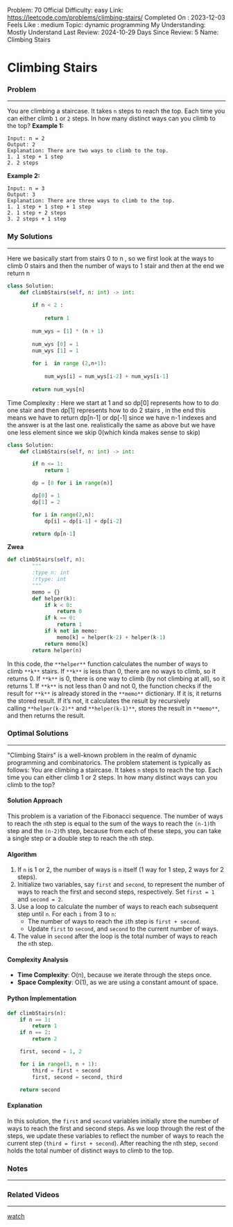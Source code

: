 Problem: 70
Official Difficulty: easy
Link: https://leetcode.com/problems/climbing-stairs/
Completed On : 2023-12-03
Feels Like : medium
Topic: dynamic programming
My Understanding: Mostly Understand
Last Review: 2024-10-29
Days Since Review: 5
Name: Climbing Stairs

# Climbing Stairs
### Problem
___
You are climbing a staircase. It takes `n` steps to reach the top.
Each time you can either climb `1` or `2` steps. In how many distinct ways can you climb to the top?
**Example 1:**
```plain text
Input: n = 2
Output: 2
Explanation: There are two ways to climb to the top.
1. 1 step + 1 step
2. 2 steps
```
**Example 2:**
```plain text
Input: n = 3
Output: 3
Explanation: There are three ways to climb to the top.
1. 1 step + 1 step + 1 step
2. 1 step + 2 steps
3. 2 steps + 1 step
```
### My Solutions
___
Here we basically start from stairs 0 to n , so we first look at the ways to climb 0 stairs and then the number of ways to  1 stair and then at the end we return n
```python
class Solution:
    def climbStairs(self, n: int) -> int:
        
        if n < 2 : 
            
            return 1 
        
        num_wys = [1] * (n + 1)
        
        num_wys [0] = 1
        num_wys [1] = 1
        
        for i  in range (2,n+1):
        
            num_wys[i] = num_wys[i-2] + num_wys[i-1]
            
        return num_wys[n]
```

Time Complexity :
Here we start at 1 and so dp[0] represents how to to do one stair and then dp[1] represents how to do 2 stairs , in the end this means we have to return dp[n-1] or dp[-1] since we have n-1 indexes and the answer is at the last one. realistically the same as above but we have one less element since we skip 0(which kinda makes sense to skip)
```python
class Solution:
    def climbStairs(self, n: int) -> int:

        if n <= 1:
            return 1

        dp = [0 for i in range(n)]

        dp[0] = 1
        dp[1] = 2

        for i in range(2,n):
            dp[i] = dp[i-1] + dp[i-2]

        return dp[n-1]
```
**Zwea**
```python
def climbStairs(self, n):
        """
        :type n: int
        :rtype: int
        """
        memo = {}
        def helper(k):
            if k < 0:
                return 0
            if k == 0:
                return 1       
            if k not in memo:
                memo[k] = helper(k-2) + helper(k-1)
            return memo[k]
        return helper(n)
```

In this code, the `**helper**` function calculates the number of ways to climb `**k**` stairs. If `**k**` is less than 0, there are no ways to climb, so it returns 0. If `**k**` is 0, there is one way to climb (by not climbing at all), so it returns 1.
If `**k**` is not less than 0 and not 0, the function checks if the result for `**k**` is already stored in the `**memo**` dictionary. If it is, it returns the stored result. If it’s not, it calculates the result by recursively calling `**helper(k-2)**` and `**helper(k-1)**`, stores the result in `**memo**`, and then returns the result.
### Optimal Solutions
___
"Climbing Stairs" is a well-known problem in the realm of dynamic programming and combinatorics. The problem statement is typically as follows:
You are climbing a staircase. It takes `n` steps to reach the top. Each time you can either climb 1 or 2 steps. In how many distinct ways can you climb to the top?
#### Solution Approach
This problem is a variation of the Fibonacci sequence. The number of ways to reach the `n`th step is equal to the sum of the ways to reach the `(n-1)`th step and the `(n-2)`th step, because from each of these steps, you can take a single step or a double step to reach the `n`th step.
#### Algorithm
1. If `n` is 1 or 2, the number of ways is `n` itself (1 way for 1 step, 2 ways for 2 steps).
2. Initialize two variables, say `first` and `second`, to represent the number of ways to reach the first and second steps, respectively. Set `first = 1` and `second = 2`.
3. Use a loop to calculate the number of ways to reach each subsequent step until `n`. For each `i` from 3 to `n`:
	- The number of ways to reach the `i`th step is `first + second`.
	- Update `first` to `second`, and `second` to the current number of ways.
4. The value in `second` after the loop is the total number of ways to reach the `n`th step.
#### Complexity Analysis
- **Time Complexity**: O(n), because we iterate through the steps once.
- **Space Complexity**: O(1), as we are using a constant amount of space.
#### Python Implementation
```python
def climbStairs(n):
    if n == 1:
        return 1
    if n == 2:
        return 2

    first, second = 1, 2

    for i in range(3, n + 1):
        third = first + second
        first, second = second, third

    return second

```
#### Explanation
In this solution, the `first` and `second` variables initially store the number of ways to reach the first and second steps. As we loop through the rest of the steps, we update these variables to reflect the number of ways to reach the current step (`third = first + second`). After reaching the `n`th step, `second` holds the total number of distinct ways to climb to the top.
### Notes
___
 
### Related Videos 
___
[watch](https://www.youtube.com/watch?v=Y0lT9Fck7qI)